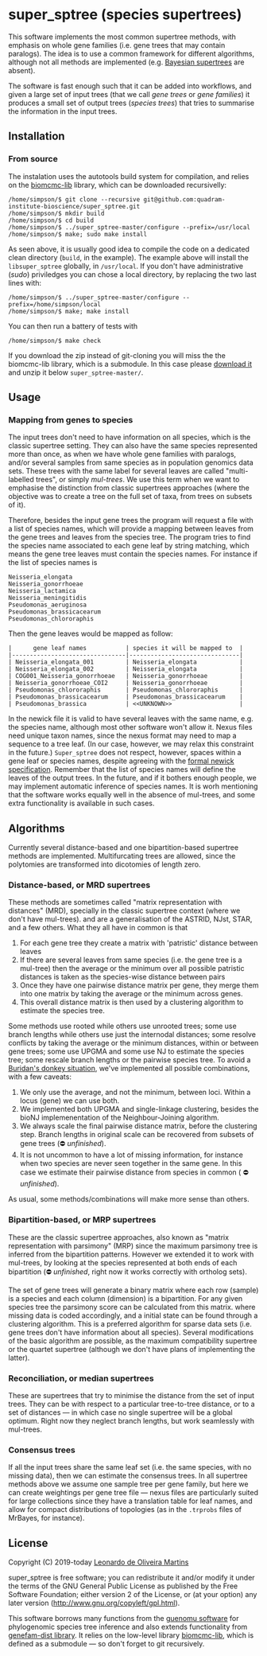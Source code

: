 # super_sptree (species supertrees)

This software implements the most common supertree methods, with emphasis on whole gene families (i.e. gene trees that
may contain paralogs). The idea is to use a common framework for different algorithms, although not all methods are
implemented (e.g.  [Bayesian supertrees](https://bitbucket.org/leomrtns/guenomu/) are absent).

The software is fast enough such that it can be added into workflows, and given a large set of input trees (that we call *gene
trees* or *gene families*) it produces a small set of output trees (*species trees*) that tries to summarise the
information in the input trees. 

## Installation
### From source
The instalation uses the autotools build system for compilation, and relies on the
[biomcmc-lib](https://github.com/quadram-institute-bioscience/biomcmc-lib) library, which can be downloaded
recursivelly:
```[bash]
/home/simpson/$ git clone --recursive git@github.com:quadram-institute-bioscience/super_sptree.git
/home/simpson/$ mkdir build
/home/simpson/$ cd build
/home/simpson/$ ../super_sptree-master/configure --prefix=/usr/local
/home/simpson/$ make; sudo make install
```

As seen above, it is usually good idea to compile the code on a dedicated clean directory (`build`, in the example). 
The example above will install the `libsuper_sptree` globally, in `/usr/local`. 
If you don't have administrative (*sudo*) priviledges you can chose a local directory, by replacing the two last lines
with:
```[bash]
/home/simpson/$ ../super_sptree-master/configure --prefix=/home/simpson/local
/home/simpson/$ make; make install
```
You can then run a battery of tests with
```[bash]
/home/simpson/$ make check
```

If you download the zip instead of git-cloning you will miss the the biomcmc-lib library, which is a submodule. In this
case please [download it](https://github.com/quadram-institute-bioscience/biomcmc-lib) and unzip it below `super_sptree-master/`.

## Usage 


### Mapping from genes to species
The input trees don't need to have information on all species, which is the classic supertree setting. 
They can also have the same species represented more than once, as when we have whole gene families with paralogs, 
and/or several samples from same species as in population genomics data sets. 
These trees with the same label for several leaves are called "multi-labelled trees", or simply *mul-trees*.
We use this term when we want to emphasise the distinction from classic supertrees approaches (where the objective was
to create a tree on the full set of taxa, from trees on subsets of it).

Therefore, besides the input gene trees the program will request a file with a list of species names, which will provide
a mapping between leaves from the gene trees and leaves from the species tree. 
The program tries to find the species name associated to each gene leaf by string matching, which means the gene tree
leaves must contain the species names. For instance if the list of species names is

```[bash]
Neisseria_elongata
Neisseria_gonorrhoeae
Neisseria_lactamica
Neisseria_meningitidis
Pseudomonas_aeruginosa
Pseudomonas_brassicacearum
Pseudomonas_chlororaphis
```

Then the gene leaves would be mapped as follow:
```[bash]
|      gene leaf names           | species it will be mapped to  |
|--------------------------------|-------------------------------|
| Neisseria_elongata_001         | Neisseria_elongata            |
| Neisseria_elongata_002         | Neisseria_elongata            |
| COG001_Neisseria_gonorrhoeae   | Neisseria_gonorrhoeae         |  
| Neisseria_gonorrhoeae_COI2     | Neisseria_gonorrhoeae         |   
| Pseudomonas_chlororaphis       | Pseudomonas_chlororaphis      |   
| Pseudomonas_brassicacearum     | Pseudomonas_brassicacearum    |   
| Pseudomonas_brassica           | <<UNKNOWN>>                   | 
```
In the newick file it is valid to have several leaves with the same name, e.g. the species name, although most other software 
won't allow it.
Nexus files need unique taxon names, since the nexus format may need to map a sequence to a tree leaf.
(In our case, however, we may relax this constraint in the future.)
`Super_sptree` does not respect, however, spaces within a gene leaf or species names, despite
agreeing with the [formal newick specification](http://evolution.genetics.washington.edu/phylip/newick_doc.html).
Remember that the list of species names will define the leaves of the output trees.
In the future, and if it bothers enough people, we may implement automatic inference of species names. 
It is worh mentioning that the software works equally well in the absence of mul-trees, and some extra functionality is
available in such cases.

## Algorithms
Currently several distance-based and one bipartition-based supertree methods are implemented.
Multifurcating trees are allowed, since the polytomies are transformed into dicotomies of length zero. 

### Distance-based, or MRD supertrees
These methods are sometimes called "matrix representation with distances" (MRD), specially in the classic supertree
context (where we don't have mul-trees). and are a generalisation of the ASTRID,
NJst, STAR, and a few others. 
What they all have in common is that 

  1. For each gene tree they create a matrix with 'patristic' distance between leaves
  2. If there are several leaves from same species (i.e. the gene tree is a mul-tree) then the average or the minimum over all
     possible patristic distances is taken as the species-wise distance between pairs
  3. Once they have one pairwise distance matrix per gene, they merge them into one matrix by taking the average or the
     minimum across genes. 
  4. This overall distance matrix is then used by a clustering algorithm to estimate the species tree.

Some methods use rooted while others use unrooted trees; some use branch lengths while
others use just the internodal distances; some resolve conflicts by taking the average or the minimum distances, 
within or between gene trees; some use UPGMA and some use NJ to estimate the species tree; some rescale branch lengths
or the pairwise species tree. 
To avoid a [Buridan's donkey situation](https://en.wikipedia.org/wiki/Buridan%27s_ass), we've implemented all possible
combinations, with a few caveats: 
  
  1. We only use the average, and not the minimum, between loci. Within a locus (gene) we can use both. 
  2. We implemented both UPGMA and single-linkage clustering, besides the bioNJ implemenentation of the
     Neighbour-Joining algorithm. 
  3. We always scale the final pairwise distance matrix, before the clustering step. Branch lengths in original scale
     can be recovered from subsets of gene trees (&#x26D4; *unfinished*). 
  4. It is not uncommon to have a lot of missing information, for instance when two species are never seen together in
     the same gene. In this case we estimate their pairwise distance from species in common ( &#x26D4; *unfinished*).

As usual, some methods/combinations will make more sense than others.

### Bipartition-based, or MRP supertrees
These are the classic supertree approaches, also known as "matrix representation with parsimony" (MRP) since the
maximum parsimony tree is inferred from the bipartition patterns.
However we extended it to work with mul-trees, by looking at the species represented at both ends of each bipartition
(&#x26D4; *unfinished*, right now it works correctly with ortholog sets).

The set of gene trees will generate a binary matrix where each row (sample) is a species and each column (dimension) is a 
bipartition.
For any given species tree the parsimony score can be calculated from this matrix. where missing data is coded
accordingly, and a initial state can be found through a clustering algorithm.
This is a preferred algorithm for sparse data sets (i.e. gene trees don't have information about all species). 
Several modifications of the basic algorithm are possible, as the maximum compatibility supertree or the quartet
supertree (although we don't have plans of implementing the latter). 

### Reconciliation, or median supertrees
These are supertrees that try to minimise the distance from the set of input trees.
They can be with respect to a particular tree-to-tree distance, or to a set of distances &mdash; in which case no single
supertree will be a global optimum.
Right now they neglect branch lengths, but work seamlessly with mul-trees. 

### Consensus trees
If all the input trees share the same leaf set (i.e. the same species, with no missing data), then we can estimate the
consensus trees.
In all supertree methods above we assume one sample tree per gene family, but here we can create weightings per gene
tree file &mdash; nexus files are particularly suited for large collections since they have a translation table for leaf
names, and allow for compact distributions of topologies (as in the `.trprobs` files of MrBayes, for instance).

## License 
Copyright (C) 2019-today  [Leonardo de Oliveira Martins](https://github.com/leomrtns)

super_sptree is free software; you can redistribute it and/or modify it under the terms of the GNU General Public
License as published by the Free Software Foundation; either version 2 of the License, or (at your option) any later
version (http://www.gnu.org/copyleft/gpl.html).

This software borrows many functions from the [guenomu software](https://bitbucket.org/leomrtns/guenomu/) for phylogenomic species tree inference and 
also extends functionality from [genefam-dist library](https://github.com/leomrtns/genefam-dist). It relies on the
low-level library [biomcmc-lib](https://github.com/quadram-institute-bioscience/biomcmc-lib), which is defined as a submodule &mdash; so don't forget to git recursively. 

